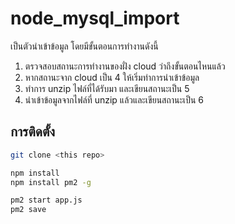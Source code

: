 # node_mysql_import

เป็นตัวนำเข้าข้อมูล โดยมีขั้นตอนการทำงานดังนี้

1. ตรวจสอบสถานะการทำงานของฝั่ง cloud ว่าถึงขั้นตอนไหนแล้ว
2. หากสถานะจาก cloud เป็น 4 ให้เริ่มทำการนำเข้าข้อมูล
3. ทำการ unzip ไฟล์ที่ได้รับมา และเขียนสถานะเป็น 5
4. นำเข้าข้อมูลจากไฟล์ที่ unzip แล้วและเขียนสถานะเป็น 6

## การติดตั้ง

```bash
git clone <this repo>
```

```bash
npm install
npm install pm2 -g
```

```bash
pm2 start app.js
pm2 save
```